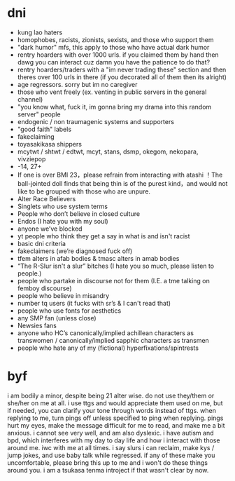 # dni
* kung lao haters
* homophobes, racists, zionists, sexists, and those who support them
* "dark humor" mfs, this apply to those who have actual dark humor
* rentry hoarders with over 1000 urls. if you claimed them by hand then dawg you can interact cuz damn you have the patience to do that?
* rentry hoarders/traders with a "im never trading these" section and then theres over 100 urls in there (if you decorated all of them then its alright)
* age regressors. sorry but im no caregiver
* those who vent freely (ex. venting in public servers in the general channel)
* "you know what, fuck it, im gonna bring my drama into this random server" people
* endogenic / non traumagenic systems and supporters
* "good faith" labels
* fakeclaiming
* toyasakikasa shippers
* mcytwt / shtwt / edtwt, mcyt, stans, dsmp, okegom, nekopara, vivziepop
* -14, 27+
* If one is over BMI 23，please refrain from interacting with atashi ！The ball-jointed doll finds that being thin is of the purest kind，and would not like to be grouped with those who are unpure.
* Alter Race Believers
* Singlets who use system terms
* People who don’t believe in closed culture
* Endos (I hate you with my soul)
* anyone we’ve blocked
* yt people who think they get a say in what is and isn't racist
* basic dni criteria
* fakeclaimers (we’re diagnosed fuck off)
* tfem alters in afab bodies & tmasc alters in amab bodies
* “The R-Slur isn't a slur” bitches (I hate you so much, please listen to people.) 
* people who partake in discourse not for them (I.E. a tme talking on femboy discourse)
* people who believe in misandry
* number tq users (it fucks with sr’s & I can't read that)
* people who use fonts for aesthetics
* any SMP fan (unless close) 
* Newsies fans
* anyone who HC’s canonically/implied achillean characters as transwomen / canonically/implied sapphic characters as transmen 
* people who hate any of my (fictional) hyperfixations/spintrests

# byf
i am bodily a minor, despite being 21 alter wise.
do not use they/them or she/her on me at all.
i use ttgs and would appreciate them used on me, but if needed, you can clarify your tone through words instead of ttgs.
when replying to me, turn pings off unless specified to ping when replying. pings hurt my eyes, make the message difficult for me to read, and make me a bit anxious.
i cannot see very well, and am also dyslexic.
i have autism and bpd, which interferes with my day to day life and how i interact with those around me.
iwc with me at all times.
i say slurs i can reclaim, make kys / jump jokes, and use baby talk while regressed. if any of these make you uncomfortable, please bring this up to me and i won't do these things around you.
i am a tsukasa tenma introject if that wasn't clear by now.
